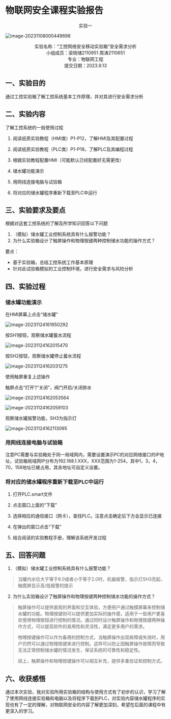 # 物联网安全课程实验报告

<center>实验一</center>

![image-20231108000449698](./assets/image-20231108000449698.png)

<center>实验名称：“工控网络安全移动实验箱”安全需求分析</center>

<center>小组成员：梁晓储2110951 周涛2110651</center>

<center>专业：物联网工程</center>

<center>提交日期：2023.9.13</center>

## 一、实验目的

通过工控实验箱了解工控系统基本工作原理，并对其进行安全需求分析



## 二、实验内容

了解工控系统的一般使用过程

1. 阅读纸质实验教程（HMI类）P1-P12，了解HMI及其配置过程

2. 阅读纸质实验教程（PLC类）P1-P18，了解PLC及其编程过程

3. 根据实验教程配置HMI（可能默认已经配置好无需更改）

4. 储水罐功能演示

5. 用网线连接电脑与试验箱
6. 将对应的储水罐程序重新下载至PLC中运行



## 三、实验要求及要点

根据对这套工控系统的了解及所学知识回答以下问题

1. （模拟）储水罐工业控制系统具有什么报警功能？
2. 为什么实验箱设计了触屏操作和物理按键两种控制储水功能的操作方式？



要点：

- 基于实验箱，总结工控系统工作基本原理
- 针对此试验箱模拟的工业控制环境，进行安全需求与风险分析

## 四、实验过程

### 储水罐功能演示

在HMI屏幕上点击“储水罐”

![image-20231124161950292](./assets/image-20231124161950292-1700813991617-1.png)

按SH1按钮，观察储水罐蓄水流程

![image-20231124162015470](./assets/image-20231124162015470.png)

按SH2按钮，观察储水罐停止蓄水流程

![image-20231124162031275](./assets/image-20231124162031275-1700814034815-6.png)

使用触屏重复上述操作

触屏点击“打开”/“关闭”，阀门开启/关闭排水

![image-20231124162053564](./assets/image-20231124162053564.png)

![image-20231124162059103](./assets/image-20231124162059103.png)

观察储水罐报警功能，SH3为指示灯

![image-20231124162113095](./assets/image-20231124162113095.png)



### 用网线连接电脑与试验箱

注意PC需要与实验箱处于同一局域网内，需要设置演示PC的对应网络接口的IP地址，试验箱局域网IP分布为192.168.1.XXX，XXX范围为1-254，其中1，3，4，70，158地址已被占用，其余地址可自定义设置。



### 将对应的储水罐程序重新下载至PLC中运行

1. 打开PLC.smart文件

2. 点击窗口上面的“下载”

3. 选择相应的通信接口（网卡），查找PLC。注意点击确定后下方会显示已连接

4. 在弹出的窗口点击“下载”

5. 结合阅读的实验教程手册，理解该系统开发过程



## 五、回答问题



1. （模拟）储水罐工业控制系统具有什么报警功能？

> 当罐内水位大于等于8.0或者小于等于2.0时，机器报警，指示灯SH3亮起，触摸屏显示高/低报警的提示



2. 为什么实验箱设计了触屏操作和物理按键两种控制储水功能的操作方式？

> 触屏操作可以提供直观的界面和交互体验，方便用户通过触摸屏幕来控制储水罐的功能。物理按键则可以提供更加实际的操作感，适用于一些用户更喜欢使用物理按钮进行控制的情况。通过同时设计触屏操作和物理按键两种操作方式，可以提高软件的易用性和灵活性，满足更多用户的需求。
>
> 物理按键操作可以作为备用的控制方式，当触屏操作出现故障或失效时，用户仍然可以通过物理按键来进行控制。这样可以防止因触屏操作故障而导致无法正常控制储水罐的情况发生，保证系统的可靠性和稳定性。
>
> 综上，触屏操作和物理按键操作可以相互补充，提供多重验证和控制方式。




## 六、收获感悟

通过本次实验，我对实验所用实验箱的结构与使用方式有了初步的认识，学习了解了使用网线连接实验箱和电脑以及将程序下载到PLC，对实验内容储水罐程序的实现也有了一定的理解，对物联网安全的内容了解更加深刻，希望在后面的课程中有更深入的学习。
